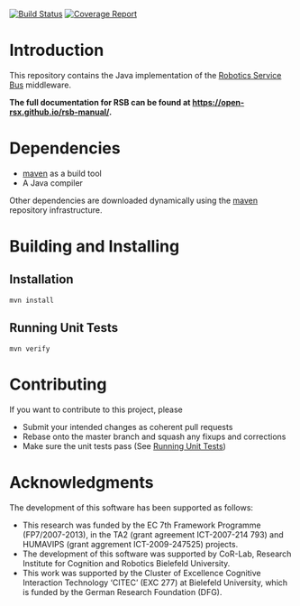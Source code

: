 [![Build Status](https://travis-ci.org/open-rsx/rsb-java?branch=master)](https://travis-ci.org/open-rsx/rsb-java) [![Coverage Report](https://codecov.io/gh/open-rsx/rsb-java/branch/master/graph/badge.svg)](https://codecov.io/gh/open-rsx/rsb-java)

# Introduction

This repository contains the Java implementation of the [Robotics Service Bus](https://github.com/open-rsx) middleware.

**The full documentation for RSB can be found at <https://open-rsx.github.io/rsb-manual/>.**

# Dependencies

* [maven] as a build tool
* A Java compiler

Other dependencies are downloaded dynamically using the [maven] repository infrastructure.

# Building and Installing

## Installation

```shell
mvn install
```

## Running Unit Tests

```shell
mvn verify
```

# Contributing

If you want to contribute to this project, please

* Submit your intended changes as coherent pull requests
* Rebase onto the master branch and squash any fixups and corrections
* Make sure the unit tests pass (See [Running Unit Tests](#running-unit-tests))

# Acknowledgments

The development of this software has been supported as follows:

* This research was funded by the EC 7th Framework Programme (FP7/2007-2013), in the TA2 (grant agreement ICT-2007-214 793) and HUMAVIPS (grant aggrement ICT-2009-247525) projects.
* The development of this software was supported by CoR-Lab, Research Institute for Cognition and Robotics Bielefeld University.
* This work was supported by the Cluster of Excellence Cognitive Interaction Technology ‘CITEC’ (EXC 277) at Bielefeld University, which is funded by the German Research Foundation (DFG).

[maven]: https://maven.apache.org/
